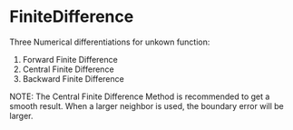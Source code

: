 # FiniteDifference

Three Numerical differentiations for unkown function:
1. Forward Finite Difference
2. Central Finite Difference
3. Backward Finite Difference

NOTE:
The Central Finite Difference Method is recommended to get a smooth result.
When a larger neighbor is used, the boundary error will be larger.
